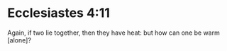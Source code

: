 # Ecclesiastes 4:11

Again, if two lie together, then they have heat: but how can one be warm [alone]?